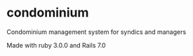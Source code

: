 # condominium
Condominium management system for syndics and managers

Made with ruby 3.0.0 and Rails 7.0
